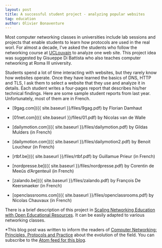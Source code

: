 ```yaml
---
layout: post
title: A successful student project - analyzing popular websites
tag: education
author: Olivier Bonaventure
---
```


Most computer networking classes in universities include lab sessions and projects that enable students to learn how protocols are used in the real worl. For almost a decade, I've asked the students who follow the networking course at [UCLouvain](https://www.uclouvain.be) to analyze one web site. This project idea was suggested by Gisueppe Di Battista who also teaches computer networking at Roma III university.

Students spend a lot of time interacting with websites, but they rarely know how websites operate. Once they have learned the basics of DNS, HTTP and TLS, I ask them to select a website that they use and analyze it in details. Each student writes a four-pages report that describes his/her technical findings. Here are some sample student reports from last year. Unfortunately, most of them are in French.

 - [9gag.com]({{ site.baseurl }}/files/9gag.pdf) by Florian Damhaut
 - [01net.com]({{ site.baseurl }}/files/01.pdf) by Nicolas van de Walle
 
 - [dailymotion.com]({{ site.baseurl }}/files/dailymotion.pdf) by Gildas Mulders (in French)
 - [dailymotion.com]({{ site.baseurl }}/files/dailymotion2.pdf) by Benoit Loucheur (in French)
 - [rtbf.be]({{ site.baseurl }}/files/rtbf.pdf) by Guillamue Prieur (in French)
 - [nordpresse.be]({{ site.baseurl }}/files/nordpresse.pdf) by Corentin de Meeûs d’Argenteuil (in French)
 - [zalando.be]({{ site.baseurl }}/files/zalando.pdf) by François De Keersmaeker (in French)
 - [openclassrooms.com]({{ site.baseurl }}/files/openclassrooms.pdf) by Nicolas Chauvaux (in French)

There is a brief description of this project in [Scaling Networking Education with Open Educational Resources](https://arxiv.org/pdf/1904.06910.pdf). It can be easily adapted to various networking classes.


*This blog post was written to inform the readers of [Computer Networking: Principles, Protocols and Practice](https://www.computer-networking.info) about the evolution of the field. You can subscribe to the [Atom feed for this blog](http://blog.computer-networking.info/feed.xml).